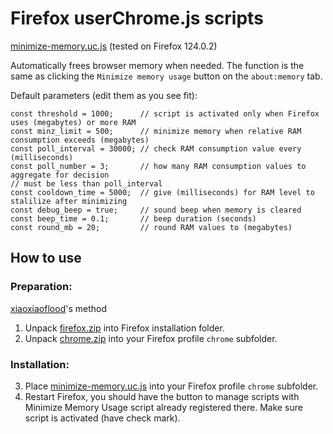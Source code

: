 # Firefox userChrome.js scripts

[minimize-memory.uc.js](https://github.com/update692/firefox/raw/master/minimize-memory.uc.js) (tested on Firefox 124.0.2)

Automatically frees browser memory when needed. The function is the same as clicking the `Minimize memory usage` button on the `about:memory` tab.

Default parameters (edit them as you see fit):
```
const threshold = 1000;      // script is activated only when Firefox uses (megabytes) or more RAM
const minz_limit = 500;      // minimize memory when relative RAM consumption exceeds (megabytes)
const poll_interval = 30000; // check RAM consumption value every (milliseconds)
const poll_number = 3;       // how many RAM consumption values to aggregate for decision
// must be less than poll_interval
const cooldown_time = 5000;  // give (milliseconds) for RAM level to stalilize after minimizing
const debug_beep = true;     // sound beep when memory is cleared
const beep_time = 0.1;       // beep duration (seconds)
const round_mb = 20;         // round RAM values to (megabytes)
```

## How to use

### Preparation:

[xiaoxiaoflood](https://github.com/xiaoxiaoflood/firefox-scripts)'s method
1. Unpack [firefox.zip](https://github.com/update692/firefox/raw/master/firefox.zip) into Firefox installation folder.
2. Unpack [chrome.zip](https://github.com/update692/firefox/raw/master/chrome.zip) into your Firefox profile `chrome` subfolder.

### Installation:

3. Place [minimize-memory.uc.js](https://github.com/update692/firefox/raw/master/minimize-memory.uc.js) into your Firefox profile `chrome` subfolder.
4. Restart Firefox, you should have the button to manage scripts with Minimize Memory Usage script already registered there. Make sure script is activated (have check mark).

